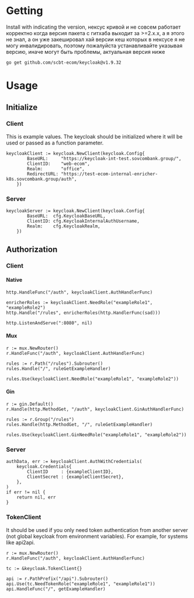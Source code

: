 # Getting #
Install with indicating the version, нексус кривой и не совсем работает корректно когда версия пакета с гитхаба выходит за >=2.x.x, а я этого не знал, а он уже закешировал хай версии кеш которых в нексусе я не могу инвалидировать, поэтому пожалуйста устанавливайте указывая версию, иначе могут быть проблемы, актуальная версия ниже
```
go get github.com/scbt-ecom/keycloak@v1.9.32
```

# Usage #
## Initialize ##

### Client ###
This is example values. The keycloak should be initialized where it will be used or passed as a function parameter. 
```
keycloakClient := keycloak.NewClient(keycloak.Config{
		BaseURL:     "https://keycloak-int-test.sovcombank.group/",
		ClientID:    "web-ecom",
		Realm:       "office",
		RedirectURL: "https://test-ecom-internal-enricher-k8s.sovcombank.group/auth",
	})
```

### Server ###
```
keycloakServer := keycloak.NewClient(keycloak.Config{
        BaseURL:  cfg.KeycloakBaseURL,
        ClientID: cfg.KeycloakInternalAuthUsername,
        Realm:    cfg.KeycloakRealm,
    })
```
## Authorization ##
### Client ###
#### Native ####
```
http.HandleFunc("/auth", keycloakClient.AuthHandlerFunc)

enricherRoles := keycloakClient.NeedRole("exampleRole1", "exampleRole2")
http.Handle("/rules", enricherRoles(http.HandlerFunc(sad)))

http.ListenAndServe(":8080", nil)
```
#### Mux ####
```
r := mux.NewRouter()
r.HandleFunc("/auth", keycloakClient.AuthHandlerFunc)

rules := r.Path("/rules").Subrouter()
rules.Handle("/", ruleGetExampleHandler)

rules.Use(keycloakClient.NeedRole("exampleRole1", "exampleRole2"))
```
#### Gin ####
```
r := gin.Default()
r.Handle(http.MethodGet, "/auth", keycloakClient.GinAuthHandlerFunc)

rules := r.Group("/rules")
rules.Handle(http.MethodGet, "/", ruleGetExampleHandler)

rules.Use(keycloakClient.GinNeedRole("exampleRole1", "exampleRole2"))
```
### Server ###
```
authData, err := keycloakClient.AuthWithCredentials(
    keycloak.Credentials{
	    ClientID     : {exampleClientID},
	    ClientSecret : {exampleClientSecret},
    },
)
if err != nil {
    return nil, err
}
```

### TokenClient ###
It should be used if you only need token authentication from another server (not global keycloak from environment variables).
For example, for systems like api2api.  
```
r := mux.NewRouter()
r.HandleFunc("/auth", keycloakClient.AuthHandlerFunc)

tc := &keycloak.TokenClient{}

api := r.PathPrefix("/api").Subrouter()
api.Use(tc.NeedTokenRole("exampleRole1", "exampleRole1"))
api.HandleFunc("/", getExampleHandler)
```
